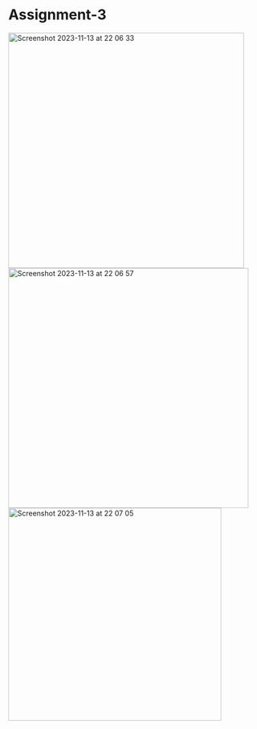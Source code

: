 # Assignment-3
<img width="469" alt="Screenshot 2023-11-13 at 22 06 33" src="https://github.com/Yagna-Patel/Assignment-3/assets/123590214/024aaf47-b507-4455-b256-bc725977621f">
<img width="478" alt="Screenshot 2023-11-13 at 22 06 57" src="https://github.com/Yagna-Patel/Assignment-3/assets/123590214/88a6bbc3-8786-4b36-aa94-f8bf48c2700d">
<img width="424" alt="Screenshot 2023-11-13 at 22 07 05" src="https://github.com/Yagna-Patel/Assignment-3/assets/123590214/238b1c9a-61ef-4a99-b235-3028863d618f">
